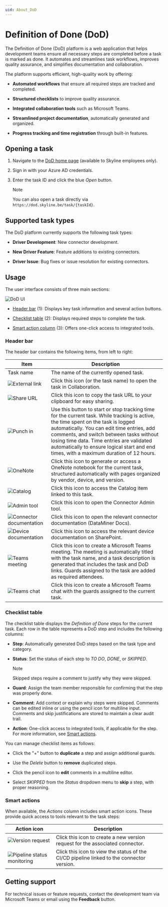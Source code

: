 ```yaml
---
uid: About_DoD
---
```


# Definition of Done (DoD)

The Definition of Done (DoD) platform is a web application that helps development teams ensure all necessary steps are completed before a task is marked as done. It automates and streamlines task workflows, improves quality assurance, and simplifies documentation and collaboration.

The platform supports efficient, high-quality work by offering:

- **Automated workflows** that ensure all required steps are tracked and completed.

- **Structured checklists** to improve quality assurance.

- **Integrated collaboration tools** such as Microsoft Teams.

- **Streamlined project documentation**, automatically generated and organized.

- **Progress tracking and time registration** through built-in features.

## Opening a task

1. Navigate to the [DoD home page](https://dod.skyline.be) (available to Skyline employees only).

1. Sign in with your Azure AD credentials.

1. Enter the task ID and click the blue *Open* button.

   > [!NOTE]
   > You can also open a task directly via `https://dod.skyline.be/task/{taskId}`.

## Supported task types

The DoD platform currently supports the following task types:

- **Driver Development**: New connector development.

- **New Driver Feature**: Feature additions to existing connectors.

- **Driver Issue**: Bug fixes or issue resolution for existing connectors.

## Usage

The user interface consists of three main sections:

![DoD UI](~/develop/images/DoD_UI.png)

- [Header bar](#header-bar) (1): Displays key task information and several action buttons.

- [Checklist table](#checklist-table) (2): Displays required steps to complete the task.

- [Smart action column](#smart-actions) (3): Offers one-click access to integrated tools.

### Header bar

The header bar contains the following items, from left to right:

| Item | Description |
|--|--|
| Task name | The name of the currently opened task. |
| ![External link](~/develop/images/DoD_External_Link.png) | Click this icon (or the task name) to open the task in Collaboration. |
| ![Share URL](~/develop/images/DoD_Share_URL.png) | Click this icon to copy the task URL to your clipboard for easy sharing. |
| ![Punch in](~/develop/images/DoD_Punch_in.png) | Use this button to start or stop tracking time for the current task. While tracking is active, the time spent on the task is logged automatically. You can edit time entries, add comments, and switch between tasks without losing time data. Time entries are validated automatically to ensure logical start and end times, with a maximum duration of 12 hours. |
| ![OneNote](~/develop/images/DoD_OneNote.png) | Click this icon to generate or access a OneNote notebook for the current task, structured automatically with pages organized by vendor, device, and version. |
| ![Catalog](~/develop/images/DoD_Catalog.png) | Click this icon to access the Catalog item linked to this task. |
| ![Admin tool](~/develop/images/DoD_Admin_Tool.png) | Click this icon to open the Connector Admin tool. |
| ![Connector documentation](~/develop/images/DoD_Connector_Documentation.png) | Click this icon to open the relevant connector documentation (DataMiner Docs). |
| ![Device documentation](~/develop/images/DoD_Device_Documentation.png) | Click this icon to access the relevant device documentation on SharePoint. |
| ![Teams meeting](~/develop/images/DoD_Teams_Meeting.png) | Click this icon to create a Microsoft Teams meeting. The meeting is automatically titled with the task name, and a task description is generated that includes the task and DoD links. Guards assigned to the task are added as required attendees. |
| ![Teams chat](~/develop/images/DoD_Teams_Chat.png) | Click this icon to create a Microsoft Teams chat with the guards assigned to the current task. |

### Checklist table

The checklist table displays the *Definition of Done* steps for the current task. Each row in the table represents a DoD step and includes the following columns:

- **Step**: Automatically generated DoD steps based on the task type and category.

- **Status**: Set the status of each step to *TO DO*, *DONE*, or *SKIPPED*.

  > [!NOTE]
  > Skipped steps require a comment to justify why they were skipped.

- **Guard**: Assign the team member responsible for confirming that the step was properly done.

- **Comment**: Add context or explain why steps were skipped. Comments can be edited inline or using the pencil icon for multiline input. Comments and skip justifications are stored to maintain a clear audit trail.

- **Action**: One-click access to integrated tools, if applicable for the step. For more information, see [Smart actions](#smart-actions).

You can manage checklist items as follows:

- Click the "+" button to **duplicate** a step and assign additional guards.

- Use the *Delete* button to **remove** duplicated steps.

- Click the pencil icon to **edit** comments in a multiline editor.

- Select *SKIPPED* from the *Status* dropdown menu to **skip** a step, with proper reasoning.

### Smart actions

When available, the *Actions* column includes smart action icons. These provide quick access to tools relevant to the task steps:

| Action icon | Description |
|--|--|
| ![Version request](~/develop/images/DoD_Version_Request.png) | Click this icon to create a new version request for the associated connector. |
| ![Pipeline status monitoring](~/develop/images/DoD_CICD.png) | Click this icon to view the status of the CI/CD pipeline linked to the connector version. |

## Getting support

For technical issues or feature requests, contact the development team via Microsoft Teams or email using the **Feedback** button.

